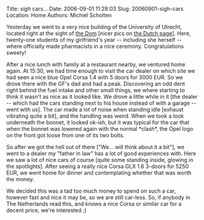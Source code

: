 Title: *sigh* cars...
Date: 2006-09-01 11:28:03
Slug: 20060901-sigh-cars
Location: Home
Authors: Michiel Scholten

<p>Yesterday we went to a very nice building of the University of Utrecht, located right at the sight of <a href="http://en.wikipedia.org/wiki/Cathedral_of_Saint_Martin%2C_Utrecht">the Dom</a> [nicer pics on <a href="http://nl.wikipedia.org/wiki/Dom_van_Utrecht">the Dutch page</a>]. Here, twenty-one students of my girlfriend's year -- including she herself -- where officially made pharmacists in a nice ceremony. Congratulations sweety!</p>

<p>After a nice lunch with family at a restaurant nearby, we ventured home again. At 15:30, we had time enough to visit the car dealer on which site we had seen a nice blue Opel Corsa 1.4 with 5 doors for 3000 EUR. So we drove there with the GF's dad and had a peak. Discovering an odd dent right behind the fuel intake and other small things, we where starting to think it wasn't as nice as it looked like. We drove a little while in it [the dealer -- which had the cars standing next to his house instead of with a garage -- went with us]. The car made a lot of noise when standing idle [exhaust vibrating quite a bit], and the handling was weird. When we took a look underneath the bonnet, it looked ok-ish, but it was typical for the car that when the bonnet was lowered again with the normal *clash*, the Opel logo on the front got loose from one of its two bolts.</p>

<p>So after we got the hell out of there ["We... will think about it a bit"], we went to a dealer my "father in law" has a lot of good experiences with. Here we saw a lot of nice cars of course [quite some standing inside, glowing in the spotlights]. After seeing a really nice Corsa GLX 1.6 3-doors for 5250 EUR, we went home for dinner and contemplating whether that was worth the money.</p>

<p>We decided this was a tad too much money to spend on such a car, however fast and nice it may be, so we are still car-less. So, if anybody in The Netherlands read this, and knows a nice Corsa or similar car for a decent price, we're interested ;)</p>